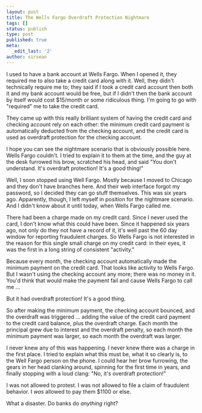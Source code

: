 ```yaml
---
layout: post
title: The Wells Fargo Overdraft Protection Nightmare
tags: []
status: publish
type: post
published: true
meta:
  _edit_last: '2'
author: sirsean
---
```

I used to have a bank account at Wells Fargo. When I opened it, they required me to also take a credit card along with it. Well, they didn't technically require me to; they said if I took a credit card account then both it and my bank account would be free, but if I didn't then the bank account by itself would cost $15/month or some ridiculous thing. I'm going to go with "required" me to take the credit card.

They came up with this really brilliant system of having the credit card and checking account rely on each other: the minimum credit card payment is automatically deducted from the checking account, and the credit card is used as overdraft protection for the checking account.

I hope you can see the nightmare scenario that is obviously possible here. Wells Fargo couldn't. I tried to explain it to them at the time, and the guy at the desk furrowed his brow, scratched his head, and said "You don't understand. It's overdraft protection! It's a good thing!"

Well, I soon stopped using Well Fargo. Mostly because I moved to Chicago and they don't have branches here. And their web interface forgot my password, so I decided they can go stuff themselves. This was six years ago. Apparently, though, I left myself in position for the nightmare scenario. And I didn't know about it until today, when Wells Fargo called me.

There had been a charge made on my credit card. Since I never used the card, I don't know what this could have been. Since it happened six years ago, not only do they not have a record of it, it's well past the 60 day window for reporting fraudulent charges. So Wells Fargo is not interested in the reason for this single small charge on my credit card: in their eyes, it was the first in a long string of consistent "activity."

Because every month, the checking account automatically made the minimum payment on the credit card. That looks like activity to Wells Fargo. But I wasn't using the checking account any more; there was no money in it. You'd think that would make the payment fail and cause Wells Fargo to call me ...

But it had overdraft protection! It's a good thing.

So after making the minimum payment, the checking account bounced, and the overdraft was triggered ... adding the value of the credit card payment to the credit card balance, plus the overdraft charge. Each month the principal grew due to interest and the overdraft penalty, so each month the minimum payment was larger, so each month the overdraft was larger.

I never knew any of this was happening. I never knew there was a charge in the first place. I tried to explain what this must be, what it so clearly is, to the Well Fargo person on the phone. I could hear her brow furrowing, the gears in her head clanking around, spinning for the first time in years, and finally stopping with a loud clang: "No, it's overdraft protection!"

I was not allowed to protest. I was not allowed to file a claim of fraudulent behavior. I <em>was</em> allowed to pay them $1100 or else.

What a disaster. Do banks do <em>anything</em> right?
